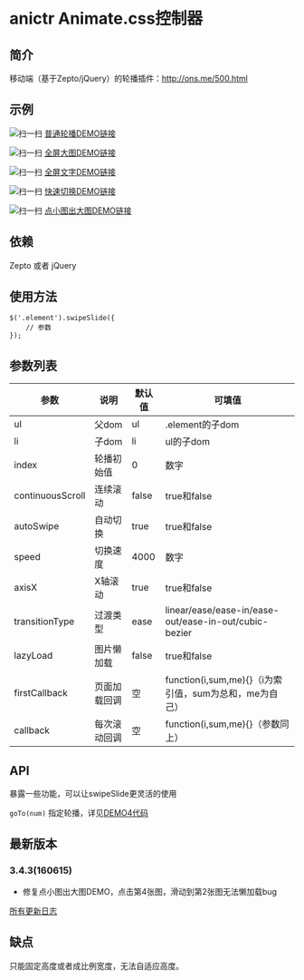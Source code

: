 # anictr Animate.css控制器

## 简介

移动端（基于Zepto/jQuery）的轮播插件：<http://ons.me/500.html>

## 示例

![扫一扫](website.png)
[普通轮播DEMO链接](http://ximan.github.io/swipeSlide/index.html)

![扫一扫](website-pic.png)
[全屏大图DEMO链接](http://ximan.github.io/swipeSlide/full-screen-pic.html)

![扫一扫](website-text.png)
[全屏文字DEMO链接](http://ximan.github.io/swipeSlide/full-screen-text.html)

![扫一扫](website-switch.png)
[快速切换DEMO链接](http://ximan.github.io/swipeSlide/index-switch.html)

![扫一扫](website-comment.png)
[点小图出大图DEMO链接](http://ximan.github.io/swipeSlide/comment-thumbnails.html)

## 依赖

Zepto 或者 jQuery

## 使用方法

````
$('.element').swipeSlide({
    // 参数
});
````

## 参数列表

|       参数        |   说明   |  默认值 |      可填值     |
|------------------|----------|--------|----------------|
| ul               | 父dom    | ul     | .element的子dom |
| li               | 子dom    | li     | ul的子dom       |
| index            | 轮播初始值 | 0     | 数字       |
| continuousScroll | 连续滚动   | false | true和false |
| autoSwipe        | 自动切换   | true  | true和false |
| speed            | 切换速度   | 4000  | 数字        |
| axisX            | X轴滚动   | true   | true和false |
| transitionType   | 过渡类型   | ease  | linear/ease/ease-in/ease-out/ease-in-out/cubic-bezier |
| lazyLoad         | 图片懒加载 | false | true和false |
| firstCallback    | 页面加载回调| 空    | function(i,sum,me){}（i为索引值，sum为总和，me为自己） |
| callback         | 每次滚动回调| 空    | function(i,sum,me){}（参数同上） |

## API

暴露一些功能，可以让swipeSlide更灵活的使用

`goTo(num)` 指定轮播，详见[DEMO4代码](index-switch.html)

## 最新版本

### 3.4.3(160615)

* 修复点小图出大图DEMO，点击第4张图，滑动到第2张图无法懒加载bug

[所有更新日志](Changelog.md)

## 缺点

只能固定高度或者成比例宽度，无法自适应高度。
